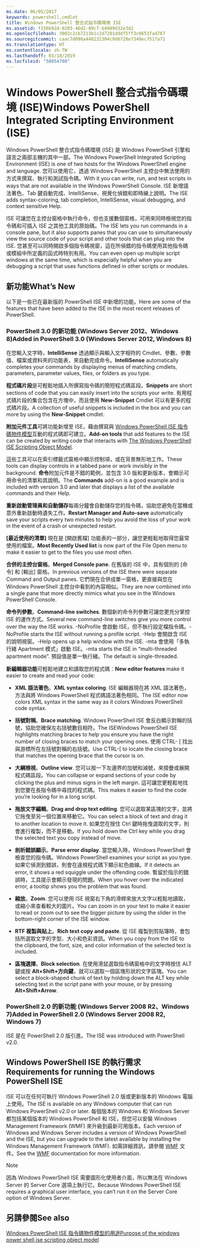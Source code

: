 ```yaml
---
ms.date: 06/05/2017
keywords: powershell,cmdlet
title: Windows PowerShell 整合式指令碼環境 ISE
ms.assetid: f156b92d-0203-46d2-89c7-b4989d32e3d2
ms.openlocfilehash: 3002c2cb7213b1c2d7201dddf5ff3c0651fad767
ms.sourcegitcommit: caac7d098a448232304c9d6728e7340ec7517a71
ms.translationtype: HT
ms.contentlocale: zh-TW
ms.lasthandoff: 03/18/2019
ms.locfileid: "58054708"
---
```

# <a name="windows-powershell-integrated-scripting-environment-ise"></a><span data-ttu-id="e16bc-103">Windows PowerShell 整合式指令碼環境 (ISE)</span><span class="sxs-lookup"><span data-stu-id="e16bc-103">Windows PowerShell Integrated Scripting Environment (ISE)</span></span>

<span data-ttu-id="e16bc-104">Windows PowerShell 整合式指令碼環境 (ISE) 是 Windows PowerShell 引擎和語言之兩部主機的其中一部。</span><span class="sxs-lookup"><span data-stu-id="e16bc-104">The Windows PowerShell Integrated Scripting Environment (ISE) is one of two hosts for the Windows PowerShell engine and language.</span></span> <span data-ttu-id="e16bc-105">您可以使用它，透過 Windows PowerShell 主控台中無法使用的方式來撰寫、執行和測試指令碼。</span><span class="sxs-lookup"><span data-stu-id="e16bc-105">With it you can write, run, and test scripts in ways that are not available in the Windows PowerShell Console.</span></span> <span data-ttu-id="e16bc-106">ISE 新增語法著色、Tab 鍵自動完成、IntelliSense、視覺化偵錯和即時線上說明。</span><span class="sxs-lookup"><span data-stu-id="e16bc-106">The ISE adds syntax-coloring, tab completion, IntelliSense, visual debugging, and context sensitive Help.</span></span>

<span data-ttu-id="e16bc-107">ISE 可讓您在主控台窗格中執行命令，但也支援數個窗格，可用來同時檢視您的指令碼和可插入 ISE 之其他工具的原始碼。</span><span class="sxs-lookup"><span data-stu-id="e16bc-107">The ISE lets you run commands in a console pane, but it also supports panes that you can use to simultaneously view the source code of your script and other tools that can plug into the ISE.</span></span> <span data-ttu-id="e16bc-108">您甚至可以同時開啟多個指令碼視窗，這在所偵錯的指令碼使用其他指令碼或模組中所定義的函式時特別有用。</span><span class="sxs-lookup"><span data-stu-id="e16bc-108">You can even open up multiple script windows at the same time, which is especially helpful when you are debugging a script that uses functions defined in other scripts or modules.</span></span>

## <a name="whats-new"></a><span data-ttu-id="e16bc-109">新功能</span><span class="sxs-lookup"><span data-stu-id="e16bc-109">What’s New</span></span>

<span data-ttu-id="e16bc-110">以下是一些已在最新版的 PowerShell ISE 中新增的功能。</span><span class="sxs-lookup"><span data-stu-id="e16bc-110">Here are some of the features that have been added to the ISE in the most recent releases of PowerShell.</span></span>

### <a name="added-in-powershell-30-windows-server-2012-windows-8"></a><span data-ttu-id="e16bc-111">PowerShell 3.0 的新功能 (Windows Server 2012、Windows 8)</span><span class="sxs-lookup"><span data-stu-id="e16bc-111">Added in PowerShell 3.0 (Windows Server 2012, Windows 8)</span></span>

<span data-ttu-id="e16bc-112">在您輸入文字時，**IntelliSense** 透過顯示與輸入文字相符的 Cmdlet、參數、參數值、檔案或資料夾的功能表，來自動完成命令。</span><span class="sxs-lookup"><span data-stu-id="e16bc-112">**IntelliSense** automatically completes your commands by displaying menus of matching cmdlets, parameters, parameter values, files, or folders as you type.</span></span>

<span data-ttu-id="e16bc-113">**程式碼片段**是可輕鬆地插入所撰寫指令碼的簡短程式碼區段。</span><span class="sxs-lookup"><span data-stu-id="e16bc-113">**Snippets** are short sections of code that you can easily insert into the scripts your write.</span></span> <span data-ttu-id="e16bc-114">有用程式碼片段的集合包含在方塊中，而且使用 **New-Snippet** Cmdlet 可以有更多的程式碼片段。</span><span class="sxs-lookup"><span data-stu-id="e16bc-114">A collection of useful snippets is included in the box and you can more by using the **New-Snippet** cmdlet.</span></span>

<span data-ttu-id="e16bc-115">**附加元件工具**可將功能新增至 ISE，藉由撰寫與 [Windows PowerShell ISE 指令碼物件模型](../../core-powershell/ise/The-ISE-Object-Model-Hierarchy.md)互動的程式碼即可建立。</span><span class="sxs-lookup"><span data-stu-id="e16bc-115">**Add-on tools** that add features to the ISE can be created by writing code that interacts with [The Windows PowerShell ISE Scripting Object Model](../../core-powershell/ise/The-ISE-Object-Model-Hierarchy.md).</span></span>

<span data-ttu-id="e16bc-116">這些工具可以在索引標籤式窗格中顯示控制項，或在背景無形地工作。</span><span class="sxs-lookup"><span data-stu-id="e16bc-116">These tools can display controls in a tabbed pane or work invisibly in the background.</span></span> <span data-ttu-id="e16bc-117">**命令**附加元件是不錯的範例，並包含 3.0 版和更新版本，會顯示可用命令的清單和其說明。</span><span class="sxs-lookup"><span data-stu-id="e16bc-117">The **Commands** add-on is a good example and is included with version 3.0 and later that displays a list of the available commands and their Help.</span></span>

<span data-ttu-id="e16bc-118">**重新啟動管理員和自動儲存**每兩分鐘會自動儲存您的指令碼，協助您避免在當機或意外重新啟動時遺失工作。</span><span class="sxs-lookup"><span data-stu-id="e16bc-118">**Restart Manager and Auto-save** automatically save your scripts every two minutes to help you avoid the loss of your work in the event of a crash or unexpected restart.</span></span>

<span data-ttu-id="e16bc-119">**[最近使用的清單]** 現在是 [開啟舊檔] 功能表的一部分，讓您更輕鬆地取得您最常使用的檔案。</span><span class="sxs-lookup"><span data-stu-id="e16bc-119">**Most Recently Used list** is now part of the File Open menu to make it easier to get to the files you use most often.</span></span>

<span data-ttu-id="e16bc-120">**合併的主控台窗格**。</span><span class="sxs-lookup"><span data-stu-id="e16bc-120">**Merged Console pane**.</span></span> <span data-ttu-id="e16bc-121">在舊版的 ISE 中，具有個別的 [命令] 和 [輸出] 窗格。</span><span class="sxs-lookup"><span data-stu-id="e16bc-121">In previous versions of the ISE there were separate Command and Output panes.</span></span> <span data-ttu-id="e16bc-122">它們現在合併成單一窗格，更直接與您在 Windows PowerShell 主控台中看到的內容相似。</span><span class="sxs-lookup"><span data-stu-id="e16bc-122">They are now combined into a single pane that more directly mimics what you see in the Windows PowerShell Console.</span></span>

<span data-ttu-id="e16bc-123">**命令列參數**。</span><span class="sxs-lookup"><span data-stu-id="e16bc-123">**Command-line switches**.</span></span> <span data-ttu-id="e16bc-124">數個新的命令列參數可讓您更充分掌控 ISE 的運作方式。</span><span class="sxs-lookup"><span data-stu-id="e16bc-124">Several new command-line switches give you more control over the way the ISE works.</span></span> <span data-ttu-id="e16bc-125">-NoProfile 會啟動 ISE，但不執行設定檔指令碼。</span><span class="sxs-lookup"><span data-stu-id="e16bc-125">-NoProfile starts the ISE without running a profile script.</span></span> <span data-ttu-id="e16bc-126">-Help 會開啟含 ISE 的說明視窗。</span><span class="sxs-lookup"><span data-stu-id="e16bc-126">-Help opens up a help window with the ISE.</span></span> <span data-ttu-id="e16bc-127">-mta 會使用「多執行緒 Apartment 模式」啟動 ISE。</span><span class="sxs-lookup"><span data-stu-id="e16bc-127">-mta starts the ISE in “multi-threaded apartment mode”.</span></span> <span data-ttu-id="e16bc-128">預設值是單一執行緒。</span><span class="sxs-lookup"><span data-stu-id="e16bc-128">The default is single-threaded.</span></span>

<span data-ttu-id="e16bc-129">**新編輯器功能**可輕鬆地建立和讀取您的程式碼︰</span><span class="sxs-lookup"><span data-stu-id="e16bc-129">**New editor features** make it easier to create and read your code:</span></span>

- <span data-ttu-id="e16bc-130">**XML 語法著色**。</span><span class="sxs-lookup"><span data-stu-id="e16bc-130">**XML syntax coloring**.</span></span> <span data-ttu-id="e16bc-131">ISE 編輯器現在將 XML 語法著色，方法與將 Windows PowerShell 程式碼語法著色相同。</span><span class="sxs-lookup"><span data-stu-id="e16bc-131">The ISE editor now colors XML syntax in the same way as it colors Windows PowerShell code syntax.</span></span>

- <span data-ttu-id="e16bc-132">**括號對稱**。</span><span class="sxs-lookup"><span data-stu-id="e16bc-132">**Brace matching**.</span></span> <span data-ttu-id="e16bc-133">Windows PowerShell ISE 會反白顯示對稱的括號，協助您確保左右括號數目相符。</span><span class="sxs-lookup"><span data-stu-id="e16bc-133">The ISEWindows PowerShell ISE highlights matching braces to help you ensure you have the right number of closing braces to match your opening ones.</span></span> <span data-ttu-id="e16bc-134">使用 CTRL- \[ 找出與游標所在左括號對稱的右括號。</span><span class="sxs-lookup"><span data-stu-id="e16bc-134">Use CTRL-\[ to locate the closing brace that matches the opening brace that the cursor is on.</span></span>

- <span data-ttu-id="e16bc-135">**大綱檢視**。</span><span class="sxs-lookup"><span data-stu-id="e16bc-135">**Outline view**.</span></span> <span data-ttu-id="e16bc-136">您可以按一下左邊界的加號和減號，來摺疊或展開程式碼區段。</span><span class="sxs-lookup"><span data-stu-id="e16bc-136">You can collapse or expand sections of your code by clicking the plus and minus signs in the left margin.</span></span> <span data-ttu-id="e16bc-137">這可讓您更輕鬆地找到您要在長指令碼中尋找的程式碼。</span><span class="sxs-lookup"><span data-stu-id="e16bc-137">This makes it easier to find the code you’re looking for in a long script.</span></span>

- <span data-ttu-id="e16bc-138">**拖放文字編輯**。</span><span class="sxs-lookup"><span data-stu-id="e16bc-138">**Drag and drop text editing**.</span></span> <span data-ttu-id="e16bc-139">您可以選取某區塊的文字，並將它拖曳至另一個位置來移動它。</span><span class="sxs-lookup"><span data-stu-id="e16bc-139">You can select a block of text and drag it to another location to move it.</span></span> <span data-ttu-id="e16bc-140">如果您在按住 Ctrl 鍵時拖曳選取的文字，則會進行複製，而不是移動。</span><span class="sxs-lookup"><span data-stu-id="e16bc-140">If you hold down the Ctrl key while you drag the selected text you copy instead of move.</span></span>

- <span data-ttu-id="e16bc-141">**剖析錯誤顯示**。</span><span class="sxs-lookup"><span data-stu-id="e16bc-141">**Parse error display**.</span></span> <span data-ttu-id="e16bc-142">當您輸入時，Windows PowerShell 會檢查您的指令碼。</span><span class="sxs-lookup"><span data-stu-id="e16bc-142">Windows PowerShell examines your script as you type.</span></span> <span data-ttu-id="e16bc-143">如果它偵測到錯誤，則會在違規程式碼下顯示紅色曲線。</span><span class="sxs-lookup"><span data-stu-id="e16bc-143">If it detects an error, it shows a red squiggle under the offending code.</span></span> <span data-ttu-id="e16bc-144">暫留於指示的錯誤時，工具提示會顯示發現的問題。</span><span class="sxs-lookup"><span data-stu-id="e16bc-144">When you hover over the indicated error, a tooltip shows you the problem that was found.</span></span>

- <span data-ttu-id="e16bc-145">**縮放**。</span><span class="sxs-lookup"><span data-stu-id="e16bc-145">**Zoom**.</span></span> <span data-ttu-id="e16bc-146">您可以使用 ISE 視窗右下角的滑桿來放大文字以輕鬆地讀取，或縮小來查看較大的圖片。</span><span class="sxs-lookup"><span data-stu-id="e16bc-146">You can zoom in on your text to make it easier to read or zoom out to see the bigger picture by using the slider in the bottom-right corner of the ISE window.</span></span>

- <span data-ttu-id="e16bc-147">**RTF 複製與貼上**。</span><span class="sxs-lookup"><span data-stu-id="e16bc-147">**Rich text copy and paste**.</span></span> <span data-ttu-id="e16bc-148">從 ISE 複製到剪貼簿時，會包括所選取文字的字型、大小和色彩資訊。</span><span class="sxs-lookup"><span data-stu-id="e16bc-148">When you copy from the ISE to the clipboard, the font, size, and color information of the selected text is included.</span></span>

- <span data-ttu-id="e16bc-149">**區塊選擇**。</span><span class="sxs-lookup"><span data-stu-id="e16bc-149">**Block selection**.</span></span> <span data-ttu-id="e16bc-150">在使用滑鼠選取指令碼窗格中的文字時按住 ALT 鍵或按 **Alt+Shift+方向鍵**，就可以選取一個區塊形狀的文字區塊。</span><span class="sxs-lookup"><span data-stu-id="e16bc-150">You can select a block-shaped chunk of text by holding down the ALT key while selecting text in the script pane with your mouse, or by pressing **Alt+Shift+Arrow**.</span></span>

### <a name="added-in-powershell-20-windows-server-2008-r2-windows-7"></a><span data-ttu-id="e16bc-151">PowerShell 2.0 的新功能 (Windows Server 2008 R2、Windows 7)</span><span class="sxs-lookup"><span data-stu-id="e16bc-151">Added in PowerShell 2.0 (Windows Server 2008 R2, Windows 7)</span></span>

<span data-ttu-id="e16bc-152">ISE 是在 PowerShell 2.0 版引進。</span><span class="sxs-lookup"><span data-stu-id="e16bc-152">The ISE was introduced with PowerShell v2.0.</span></span>

## <a name="requirements-for-running-the-windows-powershell-ise"></a><span data-ttu-id="e16bc-153">Windows PowerShell ISE 的執行需求</span><span class="sxs-lookup"><span data-stu-id="e16bc-153">Requirements for running the Windows PowerShell ISE</span></span>

<span data-ttu-id="e16bc-154">ISE 可以在任何可執行 Windows PowerShell 2.0 版或更新版本的 Windows 電腦上使用。</span><span class="sxs-lookup"><span data-stu-id="e16bc-154">The ISE is available on any Windows computer that can run Windows PowerShell v2.0 or later.</span></span> <span data-ttu-id="e16bc-155">每個版本的 Windows 和 Windows Server 都包括某個版本的 Windows PowerShell 和 ISE，但您可以安裝 Windows Management Framework (WMF) 來升級到最新可用版本。</span><span class="sxs-lookup"><span data-stu-id="e16bc-155">Each version of Windows and Windows Server includes a version of Windows PowerShell and the ISE, but you can upgrade to the latest available by installing the Windows Management Framework (WMF).</span></span> <span data-ttu-id="e16bc-156">如需詳細資訊，請參閱 [WMF](/powershell/wmf) 文件。</span><span class="sxs-lookup"><span data-stu-id="e16bc-156">See the [WMF](/powershell/wmf) documentation for more information.</span></span>

> [!NOTE]
> <span data-ttu-id="e16bc-157">因為 Windows PowerShell ISE 需要圖形化使用者介面，所以無法在 Windows Server 的 Server Core 選項上執行它。</span><span class="sxs-lookup"><span data-stu-id="e16bc-157">Because Windows PowerShell ISE requires a graphical user interface, you can’t run it on the Server Core option of Windows Server.</span></span>

## <a name="see-also"></a><span data-ttu-id="e16bc-158">另請參閱</span><span class="sxs-lookup"><span data-stu-id="e16bc-158">See also</span></span>

[<span data-ttu-id="e16bc-159">Windows PowerShell ISE 指令碼物件模型的用途</span><span class="sxs-lookup"><span data-stu-id="e16bc-159">Purpose of the windows power shell ise scripting object model</span></span>](../../core-powershell/ise/Purpose-of-the-Windows-PowerShell-ISE-Scripting-Object-Model.md)